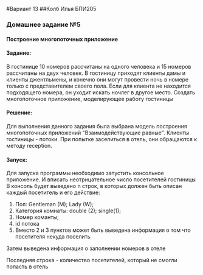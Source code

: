 #Вариант 13
##Колб Илья БПИ205
### Домашнее задание №5

#### Построение многопоточных приложение

#### Задание:

В гостинице 10 номеров рассчитаны на одного человека и 15 номеров рассчитаны на двух человек. В гостиницу приходят
клиенты дамы и клиенты джентльмены, и конечно они могут провести ночь в номере только с представителем своего пола. Если
для клиента не находится подходящего номера, он уходит искать ночлег в другое место. Создать многопоточное приложение,
моделирующее работу гостиницы

#### Решение:
Для выполнения данного задания была выбрана модель
построения многопоточных приложений "Взаимодействующие
равные". Клиенты гостиницы - потоки. При попытке заселиться
в отель, они обращаются к методу reception. <br>

#### Запуск:
Для запуска программы необходимо запустить консольное приложение. И вписать неотрицательное число посетителей гостиницы<br>
В консоль будет выведено n строк, в которых должен быть
описан каждый посетитель и его действие: <br>
1. Пол: Gentleman (M); Lady (W);
2. Категория комнаты: double (2); single(1);
3. Номер команты;
4. id потока
5. Вместо 2 и 3 пунктов может быть выведена информация о том что посетителя некуда поселить

Затем выведена информация о заполнении номеров в отеле

Последняя строка - количество посетителей, который не смогли попасть в отель 

